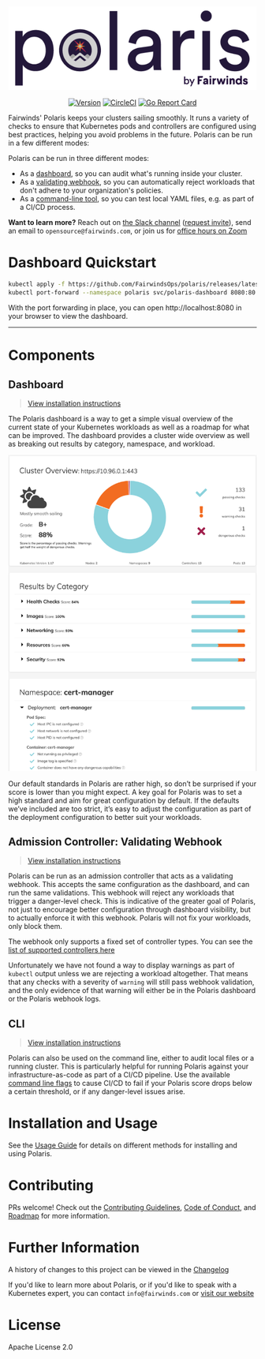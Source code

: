<div align="center">
  <img src="/img/polaris-logo.png" alt="Polaris Logo" />
  <br>

  [![Version][version-image]][version-link] [![CircleCI][circleci-image]][circleci-link] [![Go Report Card][goreport-image]][goreport-link]
</div>

[version-image]: https://img.shields.io/static/v1.svg?label=Version&message=1.2.0&color=239922
[version-link]: https://github.com/FairwindsOps/polaris

[goreport-image]: https://goreportcard.com/badge/github.com/FairwindsOps/polaris
[goreport-link]: https://goreportcard.com/report/github.com/FairwindsOps/polaris

[circleci-image]: https://circleci.com/gh/FairwindsOps/polaris.svg?style=svg
[circleci-link]: https://circleci.com/gh/FairwindsOps/polaris.svg

Fairwinds' Polaris keeps your clusters sailing smoothly. It runs a variety of checks to ensure that
Kubernetes pods and controllers are configured using best practices, helping you avoid
problems in the future. Polaris can be run in a few different modes:

Polaris can be run in three different modes:
* As a [dashboard](#dashboard), so you can audit what's running inside your cluster.
* As a [validating webhook](#webhook), so you can automatically reject workloads that don't adhere to your organization's policies.
* As a [command-line tool](#cli), so you can test local YAML files, e.g. as part of a CI/CD process.

**Want to learn more?** Reach out on [the Slack channel](https://fairwindscommunity.slack.com/messages/polaris) ([request invite](https://join.slack.com/t/fairwindscommunity/shared_invite/zt-e3c6vj4l-3lIH6dvKqzWII5fSSFDi1g)), send an email to `opensource@fairwinds.com`, or join us for [office hours on Zoom](https://fairwindscommunity.slack.com/messages/office-hours)

# Dashboard Quickstart

```bash
kubectl apply -f https://github.com/FairwindsOps/polaris/releases/latest/download/dashboard.yaml
kubectl port-forward --namespace polaris svc/polaris-dashboard 8080:80
```
With the port forwarding in place, you can open http://localhost:8080 in your browser to view the dashboard.

* * *

# Components

## Dashboard
> [View installation instructions](docs/usage.md#dashboard)

The Polaris dashboard is a way to get a simple visual overview of the current state of your Kubernetes workloads as well as a roadmap for what can be improved. The dashboard provides a cluster wide overview as well as breaking out results by category, namespace, and workload.

<p align="center">
  <img src="/img/dashboard-screenshot.png" alt="Polaris Dashboard" width="550"/>
</p>

Our default standards in Polaris are rather high, so don’t be surprised if your score is lower than you might expect. A key goal for Polaris was to set a high standard and aim for great configuration by default. If the defaults we’ve included are too strict, it’s easy to adjust the configuration as part of the deployment configuration to better suit your workloads.


## Admission Controller: Validating Webhook
> [View installation instructions](docs/usage.md#webhook)

Polaris can be run as an admission controller that acts as a validating webhook. This accepts the same configuration as the dashboard, and can run the same validations. This webhook will reject any workloads that trigger a danger-level check. This is indicative of the greater goal of Polaris, not just to encourage better configuration through dashboard visibility, but to actually enforce it with this webhook. Polaris will not fix your workloads, only block them. 

The webhook only supports a fixed set of controller types. You can see the
[list of supported controllers here](https://github.com/FairwindsOps/polaris/blob/master/cmd/polaris/webhook.go#L40)

Unfortunately we have not found a way to display warnings as part of `kubectl` output unless we are rejecting a workload altogether. That means that any checks with a severity of `warning` will still pass webhook validation, and the only evidence of that warning will either be in the Polaris dashboard or the Polaris webhook logs.

## CLI
> [View installation instructions](docs/usage.md#cli)

Polaris can also be used on the command line, either to audit local files or a running cluster.
This is particularly helpful for running Polaris against your infrastructure-as-code as part of a
CI/CD pipeline. Use the available [command line flags](docs/usage.md#running-with-ci-cd)
to cause CI/CD to fail if your Polaris score drops below a certain threshold, or if any danger-level issues arise.

# Installation and Usage
See the [Usage Guide](/docs/usage.md) for details on different methods for installing and using Polaris.

# Contributing
PRs welcome! Check out the [Contributing Guidelines](CONTRIBUTING.md),
[Code of Conduct](CODE_OF_CONDUCT.md), and [Roadmap](ROADMAP.md) for more information.

# Further Information
A history of changes to this project can be viewed in the [Changelog](CHANGELOG.md)

If you'd like to learn more about Polaris, or if you'd like to speak with
a Kubernetes expert, you can contact `info@fairwinds.com` or [visit our website](https://fairwinds.com)

# License
Apache License 2.0
